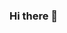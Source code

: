 ### Hi there 👋

<!--
**mdavis1018/mdavis1018** is a ✨ _special_ ✨ repository because its `README.md` (this file) appears on your GitHub profile.

Here are some ideas to get you started:

## 🔭 I’m currently working on a new Fitness app. It will offer features that no other app can offer!!
## 🌱 I’m currently learning how to use Python to make data more visual and interactive. I want to create interactive maps about wars. My ultimate goal is to create historical accurate, open source, visual as well as interactive maps for all 
- 👯 I’m looking to collaborate on ...
- 🤔 I’m looking for help with ...
- 💬 Ask me about ...
- 📫 How to reach me: ...
- 😄 Pronouns: ...
- ⚡ Fun fact: ...
-->
